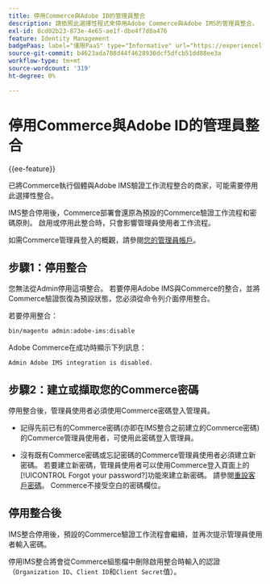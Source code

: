 ```yaml
---
title: 停用Commerce與Adobe ID的管理員整合
description: 請依照此選擇性程式來停用Adobe Commerce與Adobe IMS的管理員整合。
exl-id: 0cd02b23-873e-4e65-ae1f-dbe4f7d0a476
feature: Identity Management
badgePaas: label="僅限PaaS" type="Informative" url="https://experienceleague.adobe.com/zh-hant/docs/commerce/user-guides/product-solutions" tooltip="僅適用於雲端專案(Adobe管理的PaaS基礎結構)和內部部署專案的Adobe Commerce 。"
source-git-commit: b4623ada788d44f4628930dcf5dfcb51dd88ee3a
workflow-type: tm+mt
source-wordcount: '319'
ht-degree: 0%

---
```


# 停用Commerce與Adobe ID的管理員整合

{{ee-feature}}

已將Commerce執行個體與Adobe IMS驗證工作流程整合的商家，可能需要停用此選擇性整合。

IMS整合停用後，Commerce部署會還原為預設的Commerce驗證工作流程和密碼原則。 啟用或停用此整合時，只會影響管理員使用者工作流程。

如需Commerce管理員登入的概觀，請參閱[您的管理員帳戶](https://experienceleague.adobe.com/docs/commerce-admin/start/admin/admin-signin.html?lang=zh-Hant)。

## 步驟1：停用整合

您無法從Admin停用這項整合。 若要停用Adobe IMS與Commerce的整合，並將Commerce驗證恢復為預設狀態，您必須從命令列介面停用整合。

若要停用整合：

```bash
bin/magento admin:adobe-ims:disable
```

Adobe Commerce在成功時顯示下列訊息：

```
Admin Adobe IMS integration is disabled.
```

## 步驟2：建立或擷取您的Commerce密碼

停用整合後，管理員使用者必須使用Commerce密碼登入管理員。

* 記得先前已有的Commerce密碼(亦即在IMS整合之前建立的Commerce密碼)的Commerce管理員使用者，可使用此密碼登入管理員。

* 沒有既有Commerce密碼或忘記密碼的Commerce管理員使用者必須建立新密碼。 若要建立新密碼，管理員使用者可以使用Commerce登入頁面上的[!UICONTROL Forgot your password?]功能來建立新密碼。 請參閱[重設客戶密碼](https://experienceleague.adobe.com/docs/commerce-admin/customers/customer-accounts/configure/password-reset.html?lang=zh-Hant)。 Commerce不接受空白的密碼欄位。

## 停用整合後

IMS整合停用後，預設的Commerce驗證工作流程會繼續，並再次提示管理員使用者輸入密碼。

停用IMS整合將會從Commerce組態檔中刪除啟用整合時輸入的認證（`Organization ID`、`Client ID`和`Client Secret`值）。
